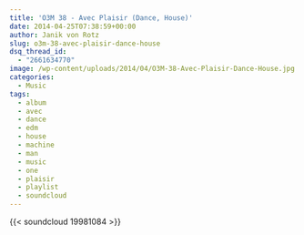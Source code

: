 ```yaml
---
title: 'O3M 38 - Avec Plaisir (Dance, House)'
date: 2014-04-25T07:38:59+00:00
author: Janik von Rotz
slug: o3m-38-avec-plaisir-dance-house
dsq_thread_id:
  - "2661634770"
image: /wp-content/uploads/2014/04/O3M-38-Avec-Plaisir-Dance-House.jpg
categories:
  - Music
tags:
  - album
  - avec
  - dance
  - edm
  - house
  - machine
  - man
  - music
  - one
  - plaisir
  - playlist
  - soundcloud
---
```

{{< soundcloud 19981084 >}}